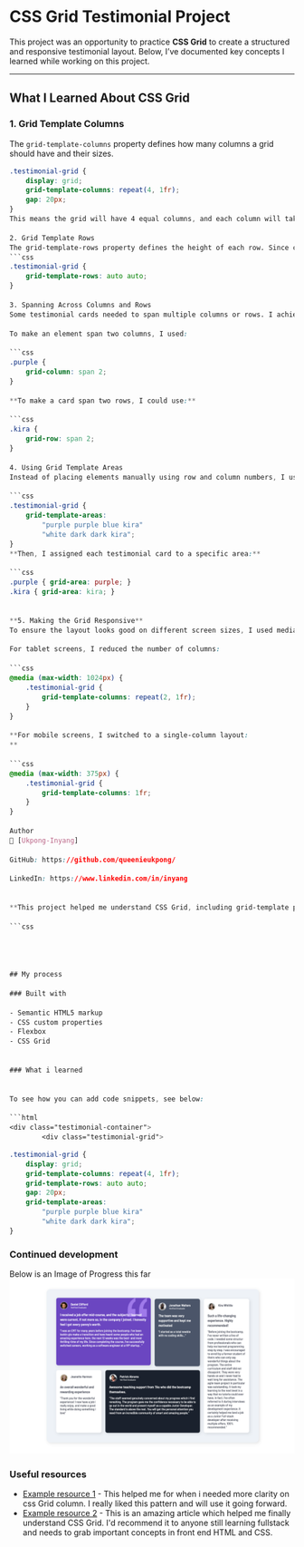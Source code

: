 # CSS Grid Testimonial Project  

This project was an opportunity to practice **CSS Grid** to create a structured and responsive testimonial layout. Below, I’ve documented key concepts I learned while working on this project.  

---

## What I Learned About CSS Grid  

### 1. Grid Template Columns  

The `grid-template-columns` property defines how many columns a grid should have and their sizes.  

```css
.testimonial-grid {
    display: grid;
    grid-template-columns: repeat(4, 1fr);
    gap: 20px;
}
This means the grid will have 4 equal columns, and each column will take up an equal portion of the available space.

2. Grid Template Rows
The grid-template-rows property defines the height of each row. Since content height varies, I used auto to allow the rows to expand dynamically.
```css
.testimonial-grid {
    grid-template-rows: auto auto;
}

3. Spanning Across Columns and Rows
Some testimonial cards needed to span multiple columns or rows. I achieved this using grid-column and grid-row.

To make an element span two columns, I used:

```css
.purple {
    grid-column: span 2;
}

**To make a card span two rows, I could use:**

```css
.kira {
    grid-row: span 2;
}

4. Using Grid Template Areas
Instead of placing elements manually using row and column numbers, I used grid-template-areas to make the layout more readable.

```css
.testimonial-grid {
    grid-template-areas: 
        "purple purple blue kira"
        "white dark dark kira";
}
**Then, I assigned each testimonial card to a specific area:**

```css
.purple { grid-area: purple; }
.kira { grid-area: kira; }


**5. Making the Grid Responsive**
To ensure the layout looks good on different screen sizes, I used media queries.

For tablet screens, I reduced the number of columns:

```css
@media (max-width: 1024px) {
    .testimonial-grid {
        grid-template-columns: repeat(2, 1fr);
    }
}

**For mobile screens, I switched to a single-column layout:
**

```css
@media (max-width: 375px) {
    .testimonial-grid {
        grid-template-columns: 1fr;
    }
}

Author
👤 [Ukpong-Inyang]

GitHub: https://github.com/queenieukpong/

LinkedIn: https://www.linkedin.com/in/inyang


**This project helped me understand CSS Grid, including grid-template properties, spanning elements, and responsive design. Now, I feel more confident in structuring layouts using CSS Grid!**

```css




## My process

### Built with

- Semantic HTML5 markup
- CSS custom properties
- Flexbox
- CSS Grid


### What i learned


To see how you can add code snippets, see below:

```html
<div class="testimonial-container">
        <div class="testimonial-grid">
```

```css
.testimonial-grid {
    display: grid;
    grid-template-columns: repeat(4, 1fr);
    grid-template-rows: auto auto;
    gap: 20px;
    grid-template-areas: 
        "purple purple blue kira"
        "white dark dark kira";
}
```


### Continued development

Below is an Image of Progress this far
![Testimonial Grid Screenshot](/images/css-testimonial-grid.png)


### Useful resources

- [Example resource 1](https://www.w3schools.com/css/) - This helped me for when i needed more clarity on css Grid column. I really liked this pattern and will use it going forward.
- [Example resource 2](https://www.herosworld.org) - This is an amazing article which helped me finally understand CSS Grid. I'd recommend it to anyone still learning fullstack and needs to grab important concepts in front end HTML and CSS.
